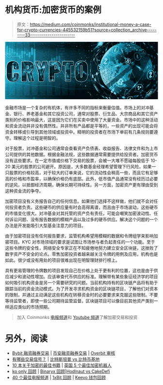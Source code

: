 # 机构货币:加密货币的案例

> 原文：<https://medium.com/coinmonks/institutional-money-a-case-for-crypto-currencies-445532159b51?source=collection_archive---------33----------------------->

![](img/d921c9f19282bf0df5fe5ce05b0c3215.png)

金融市场是一个复杂的有机体，有许多不同的指标来衡量估值。市场上的对冲基金、银行、养老基金和其它投资公司，通常对股票、衍生品、大宗商品和其它资产类别的价格影响最大，这是因为它们在买卖中使用了大量资金。市场中的这种活动和资金流动并非没有偶然性。并非所有产品都是平等的，一些资产的出现可能会将资金转移或引导到其他领域或投资中。精明的投资者在市场下单前有几条规则要遵守。理解这个过程是明智的。

对于股票，对冲基金和公司通常会查看资产负债表、收益报告、法律文件和为上市公司提供的其他数据。根据金融法规，这些数据通常需要提供给投资者。加密货币没有这些要求。在一定市值或价格下交易的股票，会被一大堆不愿碰每股低于 10-20 美元的股票的公司避开。原因是，大多数基金经理希望管理下行风险，如果一只股票的价格较高，对于较大的订单来说，它的流动性会稍高一些，而且它有足够高的价格和市盈率，以确保价格仍有底部。此外，低市值产品通常没有经历过必要的逆风，以抵御经济周期，确保长期可持续性。另一方面，加密资产更有理由受到这种资金流的争夺。

加密项目没有义务报告自己的任何信息。如果他们选择不这样做，他们就不会对任何投资者负责。这些硬币的供应量有时会高得离谱，而且由于市场波动，这些硬币的市值变化很大。对冲基金对其托管的资产负有责任，可能会嘲笑加密波动性、任何诉讼问题、没有报告数据的模糊产品以及过多的硬币供应。解决这个问题的一个办法是开发能吸引大型基金注意力的项目。

由于加密项目没有任何报告要求，监管机构希望用模糊的数据和令牌组学来影响加密项目。KYC 对市场领域的要求是试图让市场参与者负起责任的一个功能。至于这些令牌的安全性，网络安全专家正在不知疲倦地努力建立安全区块链，这挫败了数字资产不安全的论点。零售加密投资者越来越关注令牌的用例及应用，机构也是如此。很少或没有用处的项目很难出现在明智理财排行榜上。

具有更易管理的令牌数的项目发现自己在价格上处于更有利的位置，这也是由于供应减少和波动性增加。应该审查代币供应的标准。理解带有某些象征经济学的项目如何吸引机构资金是另一个需要研究的问题。当前机构持有的区块链产品将有助于跟踪当前的资金流动模式。为了开发寻求机构资金的区块链项目，了解他们对资本的限制，并通过主动满足这些机构在转移资金时的必要要求来克服这些限制。不要等待监管者，即使一些公司期待监管监督。区块链项目可以像目前其他资产类别一样适应类似的市场预期。

> 加入 Coinmonks [电报频道](https://t.me/coincodecap)和 [Youtube 频道](https://www.youtube.com/c/coinmonks/videos)了解加密交易和投资

# 另外，阅读

*   [Bybit 融资融券交易](/coinmonks/bybit-margin-trading-e5071676244e) | [币安融资融券交易](/coinmonks/binance-margin-trading-c9eb5e9d2116) | [Overbit 审核](/coinmonks/overbit-review-9446ed4f2188)
*   [有哪些交易信号？](https://coincodecap.com/trading-signal) | [比特斯坦普 vs 比特币基地](https://coincodecap.com/bitstamp-coinbase)
*   [10 本关于加密的最佳书籍](https://coincodecap.com/best-crypto-books) | [英国 5 个最佳加密机器人](https://coincodecap.com/uk-trading-bots)
*   [ko only 回顾](https://coincodecap.com/koinly-review) | [Binaryx 回顾](https://coincodecap.com/binaryx-review)|[Hodlnaut vs CakeDefi](https://coincodecap.com/hodlnaut-vs-cakedefi-vs-celsius)
*   [40 个最佳电报频道](https://coincodecap.com/best-telegram-channels) | [1xBit 回顾](https://coincodecap.com/1xbit-review) | [Keevo 钱包回顾](https://coincodecap.com/keevo-wallet-review)
